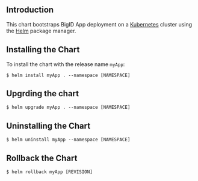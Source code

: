 ## Introduction

This chart bootstraps BigID App deployment on a [Kubernetes](http://kubernetes.io) cluster using the [Helm](https://helm.sh) package manager.

## Installing the Chart

To install the chart with the release name `myApp`:

```$ helm install myApp . --namespace [NAMESPACE]```

## Upgrding the chart

```$ helm upgrade myApp . --namespace [NAMESPACE]```

## Uninstalling the Chart

```$ helm uninstall myApp --namespace [NAMESPACE]```

## Rollback the Chart

```$ helm rollback myApp [REVISION]```

